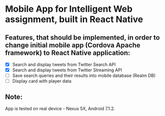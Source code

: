 # Mobile App for Intelligent Web assignment, built in React Native

## Features, that should be implemented, in order to change initial mobile app (Cordova Apache framework) to React Native application:
  - [x] Search and display tweets from Twitter Search API
  - [x] Search and display tweets from Twitter Streaming API
  - [ ] Save search queries and their results into mobile database (Realm DB)
  - [ ] Display card with player data
 
## Note:
App is tested on real device - Nexus 5X, Android 7.1.2.

